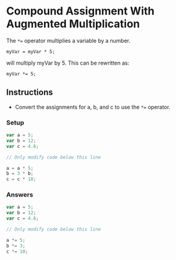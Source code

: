 # Compound Assignment With Augmented Multiplication

The `*=` operator multiplies a variable by a number.

`myVar = myVar * 5;`

will multiply myVar by 5. This can be rewritten as:

`myVar *= 5;`

## Instructions
 - Convert the assignments for a, b, and c to use the `*=` operator.

### Setup

```javascript
var a = 5;
var b = 12;
var c = 4.6;

// Only modify code below this line

a = a * 5;
b = 3 * b;
c = c * 10;
```

### Answers

```javascript
var a = 5;
var b = 12;
var c = 4.6;

// Only modify code below this line

a *= 5;
b *= 3;
c *= 10;
```
